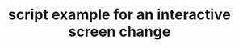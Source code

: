 ---
layout: article
title: script example for an interactive screen change
description: 
  - In this template we will show you how to switch back and forth between several screens with the help of buttons.
lang: en
weight: 50
isDraft: false
ref: Script_Screen_Changer
category:
  - Script
  - Scripting
image: Script_Screen_Changer_EN.png
download: Script_Screen_Changer_EN.pbmx
overview_description:
overview_benefits:
overview_data_sources:
---